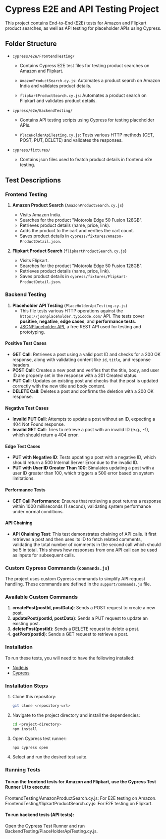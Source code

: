 # Cypress E2E and API Testing Project

This project contains End-to-End (E2E) tests for Amazon and Flipkart product searches, as well as API testing for placeholder APIs using Cypress.

## Folder Structure

- `cypress/e2e/FrontendTesting/`
  - Contains Cypress E2E test files for testing product searches on Amazon and Flipkart.

  - `AmazonProductSearch.cy.js`: Automates a product search on Amazon India and validates product details.
  - `flipkartProductSearch.cy.js`: Automates a product search on Flipkart and validates product details.

- `cypress/e2e/BackendTesting/`
  - Contains API testing scripts using Cypress for testing placeholder APIs.

  - `PlaceHolderApiTesting.cy.js`: Tests various HTTP methods (GET, POST, PUT, DELETE) and validates the responses.

- `cypress/fixtures/`
  - Contains json files used to featch product details in frontend e2e testing. 

## Test Descriptions

### Frontend Testing

1. **Amazon Product Search** (`AmazonProductSearch.cy.js`)
   - Visits Amazon India.
   - Searches for the product "Motorola Edge 50 Fusion 128GB".
   - Retrieves product details (name, price, link).
   - Adds the product to the cart and verifies the cart count.
   - Saves product details in `cypress/fixtures/Amazon-ProductDetail.json`.

2. **Flipkart Product Search** (`flipkartProductSearch.cy.js`)
   - Visits Flipkart.
   - Searches for the product "Motorola Edge 50 Fusion 128GB".
   - Retrieves product details (name, price, link).
   - Saves product details in `cypress/fixtures/Flipkart-ProductDetail.json`.

### Backend Testing

1. **Placeholder API Testing** (`PlaceHolderApiTesting.cy.js`)
   - This file tests various HTTP operations against the `https://jsonplaceholder.typicode.com/` API. The tests cover **positive**, **negative**, **edge cases**, and **performance tests**.
   - [JSONPlaceholder API](https://jsonplaceholder.typicode.com/posts), a free REST API used for testing and prototyping.

#### Positive Test Cases
   - **GET Call**: Retrieves a post using a valid post ID and checks for a 200 OK response, along with validating content like `id`, `title`, and response headers.
   - **POST Call**: Creates a new post and verifies that the title, body, and user ID are properly set in the response with a 201 Created status.
   - **PUT Call**: Updates an existing post and checks that the post is updated correctly with the new title and body content.
   - **DELETE Call**: Deletes a post and confirms the deletion with a 200 OK response.

#### Negative Test Cases
   - **Invalid PUT Call**: Attempts to update a post without an ID, expecting a 404 Not Found response.
   - **Invalid GET Call**: Tries to retrieve a post with an invalid ID (e.g., -1), which should return a 404 error.

#### Edge Test Cases
   - **PUT with Negative ID**: Tests updating a post with a negative ID, which should return a 500 Internal Server Error due to the invalid ID.
   - **PUT with User ID Greater Than 100**: Simulates updating a post with a user ID greater than 100, which triggers a 500 error based on system limitations.

#### Performance Tests
   - **GET Call Performance**: Ensures that retrieving a post returns a response within 1000 milliseconds (1 second), validating system performance under normal conditions.

#### API Chaining
   - **API Chaining Test**: This test demonstrates chaining of API calls. It first retrieves a post and then uses its ID to fetch related comments, validating the total number of comments in the second call which should be 5 in total. This shows how responses from one API call can be used as inputs for subsequent calls.

### Custom Cypress Commands (`commands.js`)

The project uses custom Cypress commands to simplify API request handling. These commands are defined in the `support/commands.js` file.

### Available Custom Commands

1. **createPost(postId, postData)**: Sends a POST request to create a new post.
2. **updatePost(postId, postData)**: Sends a PUT request to update an existing post.
3. **deletePost(postId)**: Sends a DELETE request to delete a post.
4. **getPost(postId)**: Sends a GET request to retrieve a post.

### Installation

To run these tests, you will need to have the following installed:

- [Node.js](https://nodejs.org/)
- [Cypress](https://www.cypress.io/)

### Installation Steps

1. Clone this repository:

   ```bash
   git clone <repository-url>

2. Navigate to the project directory and install the dependencies:

    ```bash
    cd <project-directory>
    npm install

3. Open Cypress test runner:

    ```bash
    npx cypress open

4. Select and run the desired test suite.

### Running Tests
#### To run the frontend tests for Amazon and Flipkart, use the Cypress Test Runner UI to execute:

  FrontendTesting/AmazonProductSearch.cy.js: For E2E testing on Amazon.
  FrontendTesting/flipkartProductSearch.cy.js: For E2E testing on Flipkart.
#### To run backend tests (API tests):

  Open the Cypress Test Runner and run BackendTesting/PlaceHolderApiTesting.cy.js.

